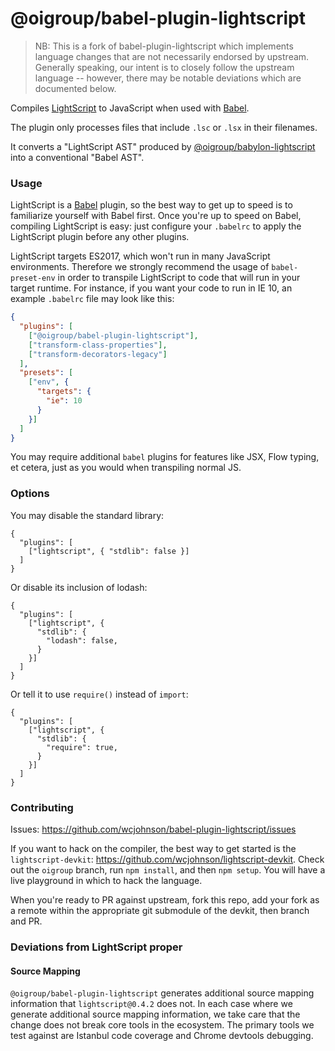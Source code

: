 # @oigroup/babel-plugin-lightscript

> NB: This is a fork of babel-plugin-lightscript which implements language changes that are not necessarily endorsed by upstream. Generally speaking, our intent is to closely follow the upstream language -- however, there may be notable deviations which are documented below.

Compiles [LightScript](http://lightscript.org) to JavaScript when used with [Babel](http://babeljs.io).

The plugin only processes files that include `.lsc` or `.lsx` in their filenames.

It converts a "LightScript AST" produced by [@oigroup/babylon-lightscript](https://github.com/wcjohnson/babylon-lightscript/tree/oigroup)
into a conventional "Babel AST".

### Usage

LightScript is a [Babel](http://babeljs.io) plugin, so the best way to get up to speed is to familiarize yourself with Babel first. Once you're up to speed on Babel, compiling LightScript is easy: just configure your `.babelrc` to apply the LightScript plugin before any other plugins.

LightScript targets ES2017, which won't run in many JavaScript environments. Therefore we strongly recommend the usage of `babel-preset-env` in order to transpile LightScript to code that will run in your target runtime. For instance, if you want your code to run in IE 10, an example `.babelrc` file may look like this:

```json
{
  "plugins": [
    ["@oigroup/babel-plugin-lightscript"],
    ["transform-class-properties"],
    ["transform-decorators-legacy"]
  ],
  "presets": [
    ["env", {
      "targets": {
        "ie": 10
      }
    }]
  ]
}
```

You may require additional `babel` plugins for features like JSX, Flow typing, et cetera, just as you would when transpiling normal JS.

### Options

You may disable the standard library:

    {
      "plugins": [
        ["lightscript", { "stdlib": false }]
      ]
    }

Or disable its inclusion of lodash:

    {
      "plugins": [
        ["lightscript", {
          "stdlib": {
            "lodash": false,
          }
        }]
      ]
    }

Or tell it to use `require()` instead of `import`:

    {
      "plugins": [
        ["lightscript", {
          "stdlib": {
            "require": true,
          }
        }]
      ]
    }

### Contributing

Issues: https://github.com/wcjohnson/babel-plugin-lightscript/issues

If you want to hack on the compiler, the best way to get started is the `lightscript-devkit`: https://github.com/wcjohnson/lightscript-devkit. Check out the `oigroup` branch, run `npm install`, and then `npm setup`. You will have a live playground in which to hack the language.

When you're ready to PR against upstream, fork this repo, add your fork as a remote within the appropriate git submodule of the devkit, then branch and PR.

### Deviations from LightScript proper

#### Source Mapping

`@oigroup/babel-plugin-lightscript` generates additional source mapping information that `lightscript@0.4.2` does not. In each case where we generate additional source mapping information, we take care that the change does not break core tools in the ecosystem. The primary tools we test against are Istanbul code coverage and Chrome devtools debugging.
